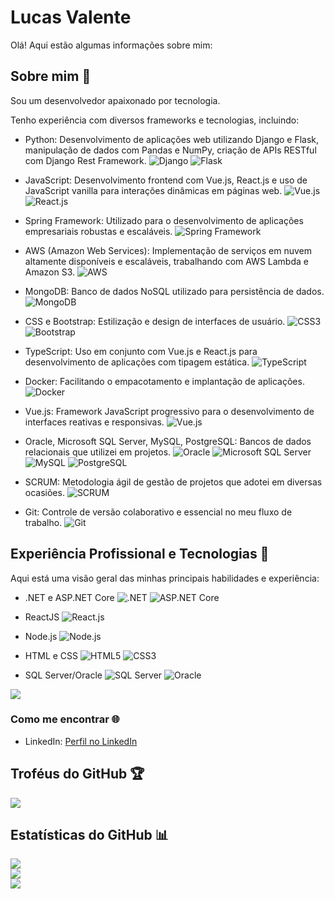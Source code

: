 # Lucas Valente

Olá! Aqui estão algumas informações sobre mim:

## Sobre mim 💫
Sou um desenvolvedor apaixonado por tecnologia.

Tenho experiência com diversos frameworks e tecnologias, incluindo:

- Python: Desenvolvimento de aplicações web utilizando Django e Flask, manipulação de dados com Pandas e NumPy, criação de APIs RESTful com Django Rest Framework.
  ![Django](https://img.shields.io/badge/django-%23092E20.svg?style=for-the-badge&logo=django&logoColor=white)
  ![Flask](https://img.shields.io/badge/flask-%23000.svg?style=for-the-badge&logo=flask&logoColor=white)

- JavaScript: Desenvolvimento frontend com Vue.js, React.js e uso de JavaScript vanilla para interações dinâmicas em páginas web.
  ![Vue.js](https://img.shields.io/badge/vue.js-%2335495e.svg?style=for-the-badge&logo=vue.js&logoColor=%234fc08d)
  ![React.js](https://img.shields.io/badge/React-%2320232a.svg?style=for-the-badge&logo=react&logoColor=%2361DAFB)

- Spring Framework: Utilizado para o desenvolvimento de aplicações empresariais robustas e escaláveis.
  ![Spring Framework](https://img.shields.io/badge/spring-6DB33F.svg?style=for-the-badge&logo=spring&logoColor=white)

- AWS (Amazon Web Services): Implementação de serviços em nuvem altamente disponíveis e escaláveis, trabalhando com AWS Lambda e Amazon S3.
  ![AWS](https://img.shields.io/badge/AWS-%23FF9900.svg?style=for-the-badge&logo=amazon-aws&logoColor=white)

- MongoDB: Banco de dados NoSQL utilizado para persistência de dados.
  ![MongoDB](https://img.shields.io/badge/MongoDB-%234ea94b.svg?style=for-the-badge&logo=mongodb&logoColor=white)

- CSS e Bootstrap: Estilização e design de interfaces de usuário.
  ![CSS3](https://img.shields.io/badge/css3-%231572B6.svg?style=for-the-badge&logo=css3&logoColor=white)
  ![Bootstrap](https://img.shields.io/badge/bootstrap-%23563D7C.svg?style=for-the-badge&logo=bootstrap&logoColor=white)

- TypeScript: Uso em conjunto com Vue.js e React.js para desenvolvimento de aplicações com tipagem estática.
  ![TypeScript](https://img.shields.io/badge/typescript-%23007ACC.svg?style=for-the-badge&logo=typescript&logoColor=white)

- Docker: Facilitando o empacotamento e implantação de aplicações.
  ![Docker](https://img.shields.io/badge/docker-%230db7ed.svg?style=for-the-badge&logo=docker&logoColor=white)

- Vue.js: Framework JavaScript progressivo para o desenvolvimento de interfaces reativas e responsivas.
  ![Vue.js](https://img.shields.io/badge/vue.js-%2335495e.svg?style=for-the-badge&logo=vue.js&logoColor=%234fc08d)

- Oracle, Microsoft SQL Server, MySQL, PostgreSQL: Bancos de dados relacionais que utilizei em projetos.
  ![Oracle](https://img.shields.io/badge/oracle-%23F00000.svg?style=for-the-badge&logo=oracle&logoColor=white)
  ![Microsoft SQL Server](https://img.shields.io/badge/Microsoft_SQL_Server-CC2927?style=for-the-badge&logo=microsoft-sql-server&logoColor=white)
  ![MySQL](https://img.shields.io/badge/mysql-%2300f.svg?style=for-the-badge&logo=mysql&logoColor=white)
  ![PostgreSQL](https://img.shields.io/badge/PostgreSQL-316192?style=for-the-badge&logo=postgresql&logoColor=white)

- SCRUM: Metodologia ágil de gestão de projetos que adotei em diversas ocasiões.
  ![SCRUM](https://img.shields.io/badge/scrum-%23161616.svg?style=for-the-badge&logo=scrum&logoColor=white)

- Git: Controle de versão colaborativo e essencial no meu fluxo de trabalho.
  ![Git](https://img.shields.io/badge/git-%23F05033.svg?style=for-the-badge&logo=git&logoColor=white)

## Experiência Profissional e Tecnologias 🚀
Aqui está uma visão geral das minhas principais habilidades e experiência:

- .NET e ASP.NET Core
  ![.NET](https://img.shields.io/badge/.NET-%230092C0.svg?style=for-the-badge&logo=.net&logoColor=white)
  ![ASP.NET Core](https://img.shields.io/badge/ASP.NET_Core-%23512BD4.svg?style=for-the-badge&logo=.net&logoColor=white)

- ReactJS
  ![React.js](https://img.shields.io/badge/React-%2320232a.svg?style=for-the-badge&logo=react&logoColor=%2361DAFB)

- Node.js
  ![Node.js](https://img.shields.io/badge/node.js-%2343853D.svg?style=for-the-badge&logo=node.js&logoColor=white)

- HTML e CSS
  ![HTML5](https://img.shields.io/badge/html5-%23E34F26.svg?style=for-the-badge&logo=html5&logoColor=white)
  ![CSS3](https://img.shields.io/badge/css3-%231572B6.svg?style=for-the-badge&logo=css3&logoColor=white)

- SQL Server/Oracle
  ![SQL Server](https://img.shields.io/badge/Microsoft_SQL_Server-CC2927?style=for-the-badge&logo=microsoft-sql-server&logoColor=white)
  ![Oracle](https://img.shields.io/badge/oracle-%23F00000.svg?style=for-the-badge&logo=oracle&logoColor=white)

![](https://komarev.com/ghpvc/?username=Callak95&color=blueviolet)

### Como me encontrar 🌐
- LinkedIn: [Perfil no LinkedIn](https://www.linkedin.com/in/lucas-valente-174365192/)

## Troféus do GitHub 🏆
![](https://github-profile-trophy.vercel.app/?username=Callak95&theme=discord&no-frame=false&no-bg=true&margin-w=4)

## Estatísticas do GitHub 📊
![](https://github-readme-stats.vercel.app/api?username=Callak95&theme=react&hide_border=false&include_all_commits=true&count_private=true)
<br/>
![](https://github-readme-streak-stats.herokuapp.com/?user=Callak95&theme=react&hide_border=false)
<br/>
![](https://github-readme-stats.vercel.app/api/top-langs/?username=Callak95&theme=react&hide_border=false&include_all_commits=true&count_private=true&layout=compact)
